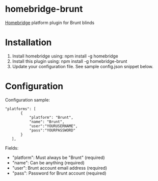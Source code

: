 # homebridge-brunt
[Homebridge](https://github.com/nfarina/homebridge) platform plugin for Brunt blinds

# Installation

1. Install homebridge using: npm install -g homebridge
2. Install this plugin using: npm install -g homebridge-brunt
3. Update your configuration file. See sample config.json snippet below. 

# Configuration

Configuration sample:
 ```
"platforms": [
		{
			"platform": "Brunt",
			"name": "Brunt",
			"user":"YOURUSERNAME",
			"pass":"YOURPASSWORD"		
		}
	],

```


Fields: 

* "platform": Must always be "Brunt" (required)
* "name": Can be anything (required)
* "user": Brunt account email address (required)
* "pass": Password for Brunt account (required)
